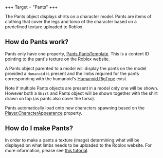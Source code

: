 +++
Target = "Pants"
+++

The Pants object displays shirts on a character model. Pants are items of clothing that cover the legs and torso of the character based on a predefined texture uploaded to Roblox.## How do Pants work?Pants only have one property, [Pants.PantsTemplate](https://developer.roblox.com/api-reference/property/Pants/PantsTemplate). This is a content ID pointing to the pant's texture on the Roblox website.A Pants object parented to a model will display the pants on the model provided a `Humanoid` is present and the limbs required for the pants corresponding with the humanoid's [Humanoid.RigType](https://developer.roblox.com/api-reference/property/Humanoid/RigType) exist.Note if multiple Pants objects are present in a model only one will be shown. However both a `Shirt` and Pants object will be shown together with the shirt drawn on top (as pants also cover the torso).Pants automatically load onto new characters spawning based on the [Player.CharacterAppearance](https://developer.roblox.com/api-reference/property/Player/CharacterAppearance) property.## How do I make Pants?In order to make a pants a texture (image) determining what will be displayed on what limbs needs to be uploaded to the Roblox website. For more information, please see [this tutorial][1].[1]: https://developer.roblox.com/articles/How-to-Make-Shirts-and-Pants-for-Roblox-Characters